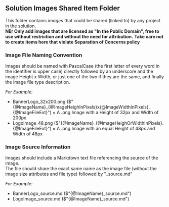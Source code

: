 ## Solution Images Shared Item Folder

This folder contains _images_ that could be shared (linked to) by any project in the solution.  
**NB: Only add images that are licensed as "In the Public Domain", free to use without restriction and without the need for attribution.**
**Take care not to create items here that violate Separation of Concerns policy**

### Image File Naming Convention
Images should be named with PascalCase (the first letter of every word in the identifier is upper case) directly followed by an underscore and the image Height x Width, or just one of the two if they are the same, and finally the image file type description.

_For Example:_
- BannerLogo_32x200.png ($"{@ImageName}_{@ImageHeighInPixels}x{@ImageWidthInPixels}.{@ImageFileExt}") = A .png Image with a Height of 32px and Width of 200px
- LogoImage_48.png ($"{@ImageName}_{@ImageHeighOrWidthInPixels}.{@ImageFileExt}") = A .png Image with an equal Height of 48px and Width of 48px

### Image Source Information 
Images should include a Markdown text file referencing the source of the image.  
The file should share the exact same name as the image file (without the image size attributes and file type) followed by "_source.md"  

_For Example:_
- BannerLogo_source.md ($"{@ImageName}_source.md") 
- LogoImage_source.md ($"{@ImageName}_source.md") 

